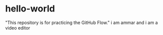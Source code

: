 # hello-world
"This repository is for practicing the GitHub Flow."
i am ammar and i am a video editor
